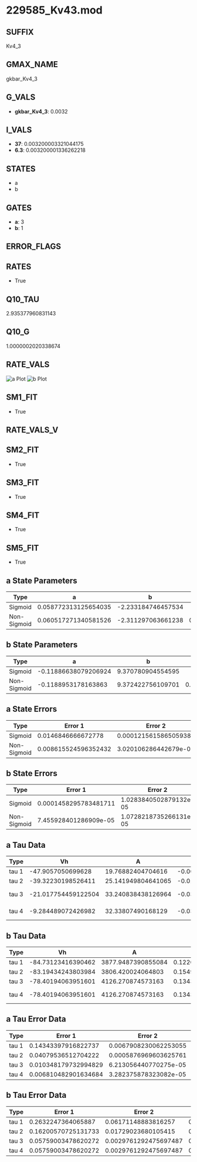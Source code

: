# 229585_Kv43.mod

## SUFFIX

Kv4_3

## GMAX_NAME

gkbar_Kv4_3

## G_VALS

- **gkbar_Kv4_3**: 0.0032

## I_VALS

- **37**: 0.003200003321044175
- **6.3**: 0.003200001336262218

## STATES

- a
- b

## GATES

- **a**: 3
- **b**: 1

## ERROR_FLAGS


## RATES

- True

## Q10_TAU

2.935377960831143

## Q10_G

1.0000002020338674

## RATE_VALS

![a Plot](/Users/pbozelos/Dropbox/icg-Chai-Panos/supermodels/output_markdown_files/K/229585_Kv43.mod/images/a.png)
![b Plot](/Users/pbozelos/Dropbox/icg-Chai-Panos/supermodels/output_markdown_files/K/229585_Kv43.mod/images/b.png)

## SM1_FIT

- True

## RATE_VALS_V

## SM2_FIT

- True

## SM3_FIT

- True

## SM4_FIT

- True

## SM5_FIT

- True

## a State Parameters

| Type | a | b | c | d |
| --- | --- | --- | --- | --- |
| Sigmoid | 0.058772313125654035 | -2.233184746457534 |
| Non-Sigmoid | 0.060517271340581526 | -2.311297063661238 | 0.9833990090336037 | 0.0062617781379763785 |

## b State Parameters

| Type | a | b | c | d |
| --- | --- | --- | --- | --- |
| Sigmoid | -0.11886638079206924 | 9.370780904554595 |
| Non-Sigmoid | -0.1188953178163863 | 9.372422756109701 | 0.9997631788652884 | -8.124435168405402e-06 |

## a State Errors

| Type | Error 1 | Error 2 | Error 3 |
| --- | --- | --- | --- |
| Sigmoid | 0.0146846666672778 | 0.0001215615865059387 | 0.007277632947915638 |
| Non-Sigmoid | 0.008615524596352432 | 3.020106286442679e-05 | 0.00426980244677323 |

## b State Errors

| Type | Error 1 | Error 2 | Error 3 |
| --- | --- | --- | --- |
| Sigmoid | 0.0001458295783481711 | 1.0283840502879132e-05 | 0.00013155244585144477 |
| Non-Sigmoid | 7.455928401286909e-05 | 1.0728218735266131e-05 | 6.725971701987345e-05 |

## a Tau Data

| Type | Vh | A | b1 | b2 | c1 | c2 | d1 | d2 | e1 | e2 |
| --- | --- | --- | --- | --- | --- | --- | --- | --- | --- | --- |
| tau 1 | -47.9057050699628 | 19.76882404704616 | -0.004888357082960654 | -0.07964176200395609 |
| tau 2 | -39.32230198526411 | 25.141949804641065 | -0.015532376047297802 | 7.497768264146859e-05 | -0.07365693114539366 | -0.00035488578511414355 |
| tau 3 | -21.017754459122504 | 33.240838438126964 | -0.03534552142415538 | 0.00040113349271603336 | -1.4766090754281203e-06 | -0.04166392615364766 | 0.00011109898534986114 | 3.6088592273842424e-07 |
| tau 4 | -9.284489072426982 | 32.33807490168129 | -0.03091334855152055 | 0.0004412418102195658 | -1.514960388788257e-06 | 1.1035050643475755e-08 | -0.017514331192313336 | 0.0003798873798414475 | 1.574476445682493e-07 | -1.3354107240335899e-08 |

## b Tau Data

| Type | Vh | A | b1 | b2 | c1 | c2 | d1 | d2 | e1 | e2 |
| --- | --- | --- | --- | --- | --- | --- | --- | --- | --- | --- |
| tau 1 | -84.73123416390462 | 3877.9487390855084 | 0.1220342038153802 | 0.05353957681582231 |
| tau 2 | -83.19434243803984 | 3806.420024064803 | 0.15493957832686045 | 0.003858696901325686 | 0.0653653515260219 | -0.0002900787292612048 |
| tau 3 | -78.40194063951601 | 4126.270874573163 | 0.13435685487055277 | 0.005223565251790852 | 0.00012134682343001687 | 0.100646316302468 | -0.0010656539336181465 | 3.4428647799771164e-06 |
| tau 4 | -78.40194063951601 | 4126.270874573163 | 0.13435685487055277 | 0.005223565251790852 | 0.00012134682343001687 | 0.0 | 0.100646316302468 | -0.0010656539336181465 | 3.4428647799771164e-06 | 0.0 |

## a Tau Error Data

| Type | Error 1 | Error 2 | Error 3 |
| --- | --- | --- | --- |
| tau 1 | 0.14343397916822737 | 0.0067908230062253055 | 0.05991387223126258 |
| tau 2 | 0.04079536512704222 | 0.0005876969603625761 | 0.01704065039555661 |
| tau 3 | 0.010348179732994829 | 6.213056440770275e-05 | 0.004322542830814329 |
| tau 4 | 0.006810482901634684 | 3.282375878323082e-05 | 0.0028448098893161427 |

## b Tau Error Data

| Type | Error 1 | Error 2 | Error 3 |
| --- | --- | --- | --- |
| tau 1 | 0.2632247364065887 | 0.06171148883816257 | 0.1838193117244052 |
| tau 2 | 0.16200570725131733 | 0.01729023680105415 | 0.11313441893380208 |
| tau 3 | 0.05759003478620272 | 0.0029761292475697487 | 0.04021719501404486 |
| tau 4 | 0.05759003478620272 | 0.0029761292475697487 | 0.04021719501404486 |

